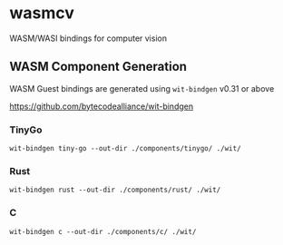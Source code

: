 # wasmcv

WASM/WASI bindings for computer vision

## WASM Component Generation

WASM Guest bindings are generated using `wit-bindgen` v0.31 or above

https://github.com/bytecodealliance/wit-bindgen

### TinyGo

```shell
wit-bindgen tiny-go --out-dir ./components/tinygo/ ./wit/
```

### Rust

```shell
wit-bindgen rust --out-dir ./components/rust/ ./wit/
```

### C

```shell
wit-bindgen c --out-dir ./components/c/ ./wit/
```

